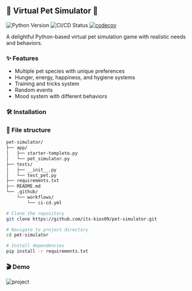 ## 🐾 Virtual Pet Simulator 🐾

![Python Version](https://img.shields.io/badge/python-3.10+-blue.svg)
![CI/CD Status](https://github.com/its-kios09/pet-simulator/actions/workflows/ci-cd.yml/badge.svg)
[![codecov](https://codecov.io/gh/its-kios09/pet-simulator/branch/main/graph/badge.svg)](https://codecov.io/gh/its-kios09/pet-simulator)

A delightful Python-based virtual pet simulation game with realistic needs and behaviors.

### ✨ Features

- Multiple pet species with unique preferences
- Hunger, energy, happiness, and hygiene systems
- Training and tricks system
- Random events
- Mood system with different behaviors

### 🛠️ Installation

### 📁 File structure
``` bash
pet-simulator/
├── app/
│   ├── starter-templete.py
│   └── pet_simulator.py
├── tests/
│   ├── __init__.py
│   └── test_pet.py
├── requirements.txt
├── README.md
└── .github/
    └── workflows/
        └── ci-cd.yml
 ```

```bash
# Clone the repository
git clone https://github.com/its-kios09/pet-simulator.git

# Navigate to project directory
cd pet-simulator

# Install dependencies
pip install -r requirements.txt
```

### 🎬 Demo

![project](https://github.com/user-attachments/assets/d28d7960-cfc9-44ef-ae94-264feb3509c8)
